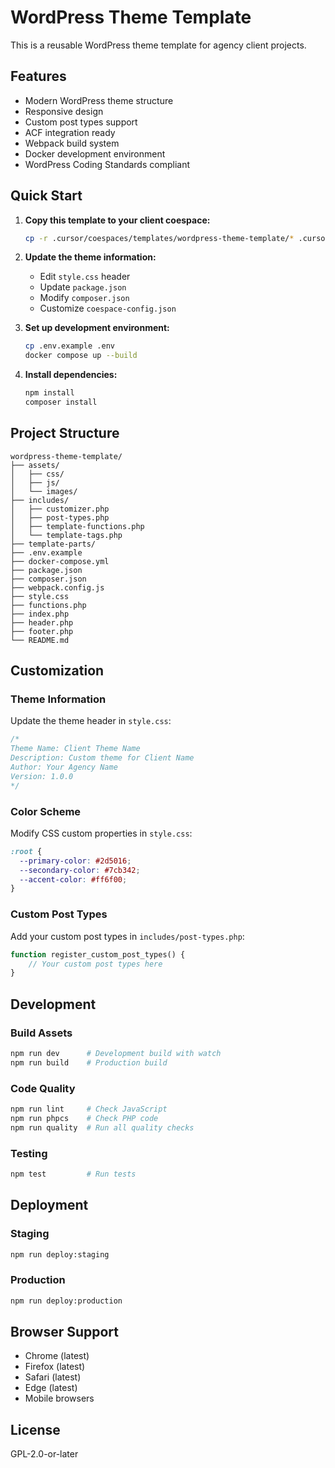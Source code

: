 # WordPress Theme Template

This is a reusable WordPress theme template for agency client projects.

## Features

- Modern WordPress theme structure
- Responsive design
- Custom post types support
- ACF integration ready
- Webpack build system
- Docker development environment
- WordPress Coding Standards compliant

## Quick Start

1. **Copy this template to your client coespace:**
   ```bash
   cp -r .cursor/coespaces/templates/wordpress-theme-template/* .cursor/coespaces/client-{industry}-{client-name}/
   ```

2. **Update the theme information:**
   - Edit `style.css` header
   - Update `package.json`
   - Modify `composer.json`
   - Customize `coespace-config.json`

3. **Set up development environment:**
   ```bash
   cp .env.example .env
   docker compose up --build
   ```

4. **Install dependencies:**
   ```bash
   npm install
   composer install
   ```

## Project Structure

```
wordpress-theme-template/
├── assets/
│   ├── css/
│   ├── js/
│   └── images/
├── includes/
│   ├── customizer.php
│   ├── post-types.php
│   ├── template-functions.php
│   └── template-tags.php
├── template-parts/
├── .env.example
├── docker-compose.yml
├── package.json
├── composer.json
├── webpack.config.js
├── style.css
├── functions.php
├── index.php
├── header.php
├── footer.php
└── README.md
```

## Customization

### Theme Information
Update the theme header in `style.css`:

```css
/*
Theme Name: Client Theme Name
Description: Custom theme for Client Name
Author: Your Agency Name
Version: 1.0.0
*/
```

### Color Scheme
Modify CSS custom properties in `style.css`:

```css
:root {
  --primary-color: #2d5016;
  --secondary-color: #7cb342;
  --accent-color: #ff6f00;
}
```

### Custom Post Types
Add your custom post types in `includes/post-types.php`:

```php
function register_custom_post_types() {
    // Your custom post types here
}
```

## Development

### Build Assets
```bash
npm run dev      # Development build with watch
npm run build    # Production build
```

### Code Quality
```bash
npm run lint     # Check JavaScript
npm run phpcs    # Check PHP code
npm run quality  # Run all quality checks
```

### Testing
```bash
npm test         # Run tests
```

## Deployment

### Staging
```bash
npm run deploy:staging
```

### Production
```bash
npm run deploy:production
```

## Browser Support

- Chrome (latest)
- Firefox (latest)
- Safari (latest)
- Edge (latest)
- Mobile browsers

## License

GPL-2.0-or-later